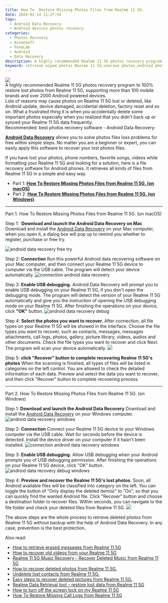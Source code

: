 ```yaml
---
title: How To  Restore Missing Photos Files from Realme 11 5G.
date: 2024-02-14 11:27:54
tags: 
  - Android Data Recovery
  - Android devices photos recovery
categories: 
  - Photos Recovery
  - Aiseesoft
  - FoneLab
  - Android
  - Data Recovery
description: A highly recommended Realme 11 5G photos recovery program to 100% restore lost photos from Realme 11 5G, supporting more than 100 mobile brands and over 2000 Android powered devices.
keyword: retrieve wiped photos Realme 11 5G,unerase photos,android photos retrieval,recover lost photos from Realme 11 5G,regain missing photos,Realme 11 5G photos recovery,Realme 11 5G photos disappeared,how can i find my deleted photos Realme 11 5G,recover photos from Realme 11 5G,how do i recover photos on Realme 11 5G,how can i get photos back on Realme 11 5G
---
```


<img src="https://img0mobiles.techidaily.com/images/best-assets/devices/realme/realme-11-5g/1.jpg" class="atpl-imgstyle"  />

<div class="atpl-content atpl-for-fonelab-android recover-photos">

<div class="atpl-post-description-part-1">
A highly recommended Realme 11 5G photos recovery program to 100% restore lost photos from Realme 11 5G, supporting more than 100 mobile brands and over 2000 Android powered devices.
</div>



<div class="atpl-post-description-part-2">
<div class="tpl-content-sub-paragraph-question">
  Lots of reasons may cause photos on Realme 11 5G lost or deleted, like Android update, device damaged, accidental deletion, factory reset and so on. What a frustrated thing it is when you accidentally delete some important photos especially when you realized that you didn't back up or synced your Realme 11 5G data frequently.
</div>

</div>

<div class="atpl-post-description-part-3">
<div class="tpl-content-sub-paragraph-title">
  Recommended: best photos recovery software - Android Data Recovery:
</div>
<div class="tpl-content-sub-paragraph-content">
  <p>
    <a href="https://tools.techidaily.com/aiseesoft-android-data-recovery/" target="_blank" rel="noopener"><strong>Android Data Recovery</strong></a> allows you to solve photos files loss problems for free within simple steps. No matter you are a beginner or expert, you can easily apply this software to recover your lost photos files.
  </p>
</div>
<div class="tpl-content-sub-paragraph-content">
    <p>
      If you have lost your photos, phone numbers, favorite songs, videos while formatting your Realme 11 5G and looking for a solution, here is a file recovery software for Android phones. It retrieves all kinds of files from Realme 11 5G in a simple and easy way.
    </p>
</div>
</div>

<ul>
  <li>Part 1: <strong><a href="#p1"> How To  Restore Missing Photos Files from Realme 11 5G.  (on macOS)</a></strong></li>
  <li>Part 2: <strong><a href="#p2"> How To  Restore Missing Photos Files from Realme 11 5G.  (on Windows)</a></strong></li>
</ul>




<!-- Part 1 -->
<a id="p1" name="p1" ></a><hr>

<div>
  <span class="atpl-step-part-style">Part 1. How To  Restore Missing Photos Files from Realme 11 5G. (on macOS)</span>
</div>  

<span class="atpl-stepstyle-a"><span>Step 1: </span></span> <strong>Download and launch the Android Data Recovery on Mac</strong>
Download and install the <a href="https://tools.techidaily.com/aiseesoft-android-data-recovery/" target="_blank" rel="noopener">Android Data Recovery</a> on your Mac computer, when you open it, a dialog box will pop up to remind you whether to register, purchase or free try.

<img src="https://tools.techidaily.com/images/apps/aiseesoft/android-data-recovery/mac-free-try.png" class="atpl-imgstyle" alt="android data recovery free try" />

<span class="atpl-stepstyle-a"><span>Step 2: </span></span> <strong>Connection</strong>
Run this powerful Android data recovering software on your Mac computer, and then connect your Realme 11 5G device to computer via the USB cable. The program will detect your device automatically.
<img src="https://tools.techidaily.com/images/apps/aiseesoft/android-data-recovery/mac-connection-interface.jpg" class="atpl-imgstyle" alt="connection android data recovery" />

<span class="atpl-stepstyle-a"><span>Step 3: </span></span> <strong>Enable USB debugging.</strong>
Android Data Recovery will prompt you to enable USB debugging on your Realme 11 5G, if you don't open the debugging mode. The program will detect the version of your Realme 11 5G automatically and give you the instruction of opening the USB debugging mode on your Realme 11 5G. After finishing the operations on your device, click <strong>"OK"</strong> button.
<img src="https://tools.techidaily.com/images/apps/aiseesoft/android-data-recovery/mac-android-usb-debug.jpg"  class="atpl-imgstyle" alt="android data recovery debug" />

<span class="atpl-stepstyle-a"><span>Step 4: </span></span> <strong>Select the photos you want to recover.</strong>
After connection, all file types on your Realme 11 5G will be showed in the interface. Choose the file types you want to recover, such as contacts, messages, messages attachments, call logs, photos, gallery, picture library, videos, audios and other documents. Check the file types you want to recover and click Next. The program will scan your device automatically.
<img src="https://tools.techidaily.com/images/apps/aiseesoft/android-data-recovery/mac-choose-type-photos.jpg" class="atpl-imgstyle"  />

<span class="atpl-stepstyle-a"><span>Step 5: </span></span> <strong>click "Recover" button to  complete recovering Realme 11 5G's photos</strong>
When the scanning is finished, all types of files will be listed in categories on the left control. You are allowed to check the detailed information of each data. Preview and select the data you want to recover, and then click "Recover" button to complete recovering process.


<a id="p2" name="p2"></a><hr>

<!-- Part 2 -->
<div>
  <span class="atpl-step-part-style">Part 2. How To  Restore Missing Photos Files from Realme 11 5G. (on Windows)</span>
</div>

<span class="atpl-stepstyle-a"><span>Step 1: </span></span> <strong>Download and launch the Android Data Recovery</strong>
Download and install the <a href="https://tools.techidaily.com/aiseesoft-android-data-recovery/" target="_blank" rel="noopener">Android Data Recovery</a> on your Windows computer.
<img src="https://tools.techidaily.com/images/apps/aiseesoft/android-data-recovery/win-start-interface.png"  class="atpl-imgstyle" alt="android data recovery windows" />

<span class="atpl-stepstyle-a"><span>Step 2: </span></span> <strong>Connection</strong>
Connect your Realme 11 5G device to your Windows computer via the USB cable. Wait for seconds before the device is detected. Install the device driver on your computer if it hasn't been installed.
<img src="https://tools.techidaily.com/images/apps/aiseesoft/android-data-recovery/win-connection-interface.png" class="atpl-imgstyle" alt="connection android data recovery windows" />

<span class="atpl-stepstyle-a"><span>Step 3: </span></span> <strong>Enable USB debugging.</strong>
Allow USB debugging when your Android prompts you of USB debugging permission. After finishing the operations on your Realme 11 5G device, click "OK" button.
<img src="https://tools.techidaily.com/images/apps/aiseesoft/android-data-recovery/win-android-usb-debug.png" class="atpl-imgstyle" alt="android data recovery debug windows" />

<span class="atpl-stepstyle-a"><span>Step 4: </span></span> <strong>Preview and recover the Realme 11 5G's lost photos.</strong>
Soon, all Android available files will be classified into category on the left. You can toggle the button of "Only display the deleted item(s)" to "On", so that you can quickly find the wanted Android file. Click "Recover" button and choose a destination folder to recover files. Within seconds, you can navigate to the file folder and check your deleted files from Realme 11 5G.
<img src="https://tools.techidaily.com/images/apps/aiseesoft/android-data-recovery/win-recover-photos.png" class="atpl-imgstyle"  />

<div class="atpl-post-description-part-4">
<div class="tpl-content-sub-paragraph-normal">
    <p>
        The above steps are the whole process to retrieve deleted photos from Realme 11 5G without backup with the help of Android Data Recovery. In any case, prevention is the best protection.
    </p>
</div>
</div>

<ins class="adsbygoogle"
     style="display:block"
     data-ad-client="ca-pub-7571918770474297"
     data-ad-slot="8358498916"
     data-ad-format="auto"
     data-full-width-responsive="true"></ins>

<span class="atpl-alsoreadstyle">Also read:</span>
<div><ul>
<li><a href="/how-to-retrieve-erased-messages-from-realme-11-5g-by-fonelab-android-recover-messages/" target="_blank" rel="noopener"><u>How to retrieve erased messages from Realme 11 5G</u></a></li>
<li><a href="/how-to-recover-old-videos-from-your-realme-11-5g-by-fonelab-android-recover-video/" target="_blank" rel="noopener"><u>How to recover old videos from your Realme 11 5G</u></a></li>
<li><a href="/realme-11-5g-music-recovery-recover-deleted-music-from-realme-11-5g-by-fonelab-android-recover-music/" target="_blank" rel="noopener"><u>Realme 11 5G Music Recovery - Recover Deleted Music from Realme 11 5G</u></a></li>
<li><a href="/how-to-recover-deleted-photos-from-realme-11-5g-by-fonelab-android-recover-photos/" target="_blank" rel="noopener"><u>How to recover deleted photos from Realme 11 5G.</u></a></li>
<li><a href="/undelete-lost-contacts-from-realme-11-5g-by-fonelab-android-recover-contacts/" target="_blank" rel="noopener"><u>Undelete lost contacts from Realme 11 5G.</u></a></li>
<li><a href="/easy-steps-to-recover-deleted-pictures-from-realme-11-5g-by-fonelab-android-recover-pictures/" target="_blank" rel="noopener"><u>Easy steps to recover deleted pictures from Realme 11 5G.</u></a></li>
<li><a href="/realme-data-retrieval-tool-restore-lost-data-from-realme-11-5g-by-fonelab-android-recover-data/" target="_blank" rel="noopener"><u>Realme Data Retrieval tool – restore lost data from Realme 11 5G</u></a></li>
<li><a href="/how-to-turn-off-the-screen-lock-on-my-realme-11-5g-by-drfone-android-unlock-android-unlock/" target="_blank" rel="noopener"><u>How to turn off the screen lock on my Realme 11 5G</u></a></li>
<li><a href="/how-to-restore-missing-call-logs-from-realme-11-5g-by-fonelab-android-recover-call-logs/" target="_blank" rel="noopener"><u>How To  Restore Missing Call Logs from Realme 11 5G</u></a></li>
</ul></div>

</div>

